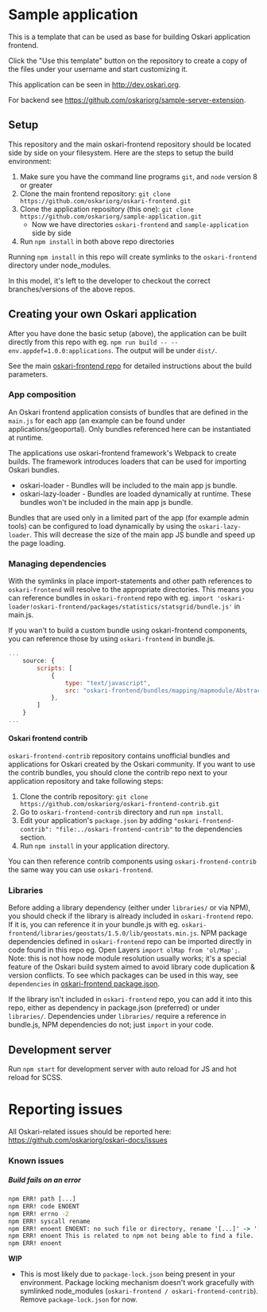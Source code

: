 # Sample application

This is a template that can be used as base for building Oskari application frontend.

Click the "Use this template" button on the repository to create a copy of the files under your username and start customizing it.

This application can be seen in http://dev.oskari.org.

For backend see https://github.com/oskariorg/sample-server-extension.

## Setup

This repository and the main oskari-frontend repository should be located side by side on your filesystem. Here are the steps to setup the build environment:

1. Make sure you have the command line programs `git`, and `node` version 8 or greater
2. Clone the main frontend repository: `git clone https://github.com/oskariorg/oskari-frontend.git`
3. Clone the application repository (this one): `git clone https://github.com/oskariorg/sample-application.git`
    - Now we have directories `oskari-frontend` and `sample-application` side by side
4. Run `npm install` in both above repo directories

Running `npm install` in this repo will create symlinks to the `oskari-frontend` directory under node_modules.

In this model, it's left to the developer to checkout the correct branches/versions of the above repos.

## Creating your own Oskari application

After you have done the basic setup (above), the application can be built directly from this repo with eg. `npm run build -- --env.appdef=1.0.0:applications`. The output will be under `dist/`.

See the main [oskari-frontend repo](https://github.com/oskariorg/oskari-frontend#readme) for detailed instructions about the build parameters.

### App composition

An Oskari frontend application consists of bundles that are defined in the `main.js` for each app (an example can be found under applications/geoportal). Only bundles referenced here can be instantiated at runtime.

The applications use oskari-frontend framework's Webpack to create builds. The framework introduces loaders that can be used for importing Oskari bundles.

* oskari-loader - Bundles will be included to the main app js bundle.
* oskari-lazy-loader - Bundles are loaded dynamically at runtime. These bundles won't be included in the main app js bundle.

Bundles that are used only in a limited part of the app (for example admin tools) can be configured to load dynamically by using the `oskari-lazy-loader`. This will decrease the size of the main app JS bundle and speed up the page loading.

### Managing dependencies

With the symlinks in place import-statements and other path references to `oskari-frontend` will resolve to the appropriate directories. This means you can reference bundles in `oskari-frontend` repo with eg. `import 'oskari-loader!oskari-frontend/packages/statistics/statsgrid/bundle.js'` in main.js.

If you wan't to build a custom bundle using oskari-frontend components, you can reference those by using `oskari-frontend` in bundle.js.
```javascript
...
    source: {
        scripts: [
            {
                type: "text/javascript",
                src: "oskari-frontend/bundles/mapping/mapmodule/AbstractMapModule.js"
            },
        ]
    }
...
```

#### Oskari frontend contrib

`oskari-frontend-contrib` repository contains unofficial bundles and applications for Oskari created by the Oskari community. 
If you want to use the contrib bundles, you should clone the contrib repo next to your application repository and take following steps:

1. Clone the contrib repository: `git clone https://github.com/oskariorg/oskari-frontend-contrib.git`
2. Go to `oskari-frontend-contrib` directory and run `npm install`.
3. Edit your application's `package.json` by adding `"oskari-frontend-contrib": "file:../oskari-frontend-contrib"` to the dependencies section.
4. Run `npm install` in your application directory.

You can then reference contrib components using `oskari-frontend-contrib` the same way you can use `oskari-frontend`.

### Libraries

Before adding a library dependency (either under `libraries/` or via NPM), you should check if the library is already included in `oskari-frontend` repo. If it is, you can reference it in your bundle.js with eg. `oskari-frontend/libraries/geostats/1.5.0/lib/geostats.min.js`. NPM package dependencies defined in `oskari-frontend` repo can be imported directly in code found in this repo eg. Open Layers `import olMap from 'ol/Map';`. Note: this is not how node module resolution usually works; it's a special feature of the Oskari build system aimed to avoid library code duplication & version conflicts. To see which packages can be used in this way, see `dependencies` in [oskari-frontend package.json](https://github.com/oskariorg/oskari-frontend/blob/master/package.json).

If the library isn't included in `oskari-frontend` repo, you can add it into this repo, either as dependency in package.json (preferred) or under `libraries/`. Dependencies under `libraries/` require a reference in bundle.js, NPM dependencies do not; just `import` in your code.

 ## Development server

 Run `npm start` for development server with auto reload for JS and hot reload for SCSS.

# Reporting issues
All Oskari-related issues should be reported here: https://github.com/oskariorg/oskari-docs/issues

### Known issues

##### Build fails on an error
```cmd
npm ERR! path [...]
npm ERR! code ENOENT
npm ERR! errno -2
npm ERR! syscall rename
npm ERR! enoent ENOENT: no such file or directory, rename '[...]' -> '[...]'
npm ERR! enoent This is related to npm not being able to find a file.
npm ERR! enoent 
```
**WIP**
* This is most likely due to `package-lock.json` being present in your environment. Package locking mechanism doesn't work gracefully with symlinked node_modules (`oskari-frontend / oskari-frontend-contrib`). Remove `package-lock.json` for now.
